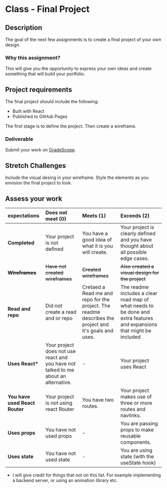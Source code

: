 # Class - Final Project

## Description 

The goal of the next few assignments is to create a final project of your own design. 

### Why this assignment?

This will give you the opportunity to express your own ideas and create something that will build your portfolio. 

## Project requirements

The final project should include the following: 

- Built with React
- Published to GitHub Pages

The first stage is to define the project. Then create a wireframe.

### Deliverable

Submit your work on [GradeScope](https://www.gradescope.com/courses/202953). 

## Stretch Challenges 

Include the visual desing in your wireframe. Style the elements as you envision the final project to look. 

## Assess your work

| expectations | Does not meet (0) | Meets (1) | Exceeds (2) |
|:-------------|:------------------|:----------|:------------|
| **Completed** | Your project is not defined | You have a good idea of what it is you will create. | Your project is clearly defined and you have thought about all possible edge cases. |
| ~~**Wireframes**~~ | ~~Have not created wireframes~~ | ~~Created wireframes~~ | ~~Also created a visual design for the project~~ |
| **Read and repo** | Did not create a read and or repo | Cretaed a Read me and repo for the project. The readme describes the project and it's goals and uses. | The readme includes a clear road map of what needs to be done and extra features and expansions that might be included |
| __Uses React*__| Your project does not use react and you have not talked to me about an alternative.  | - | Your project uses React |
| **You have used React Router** | Your project is not using react Router | You have two routes. | Your project makes use of three or more routes and navlinks. |
| **Uses props** | You have not used props | - | You are passing props to make reusable components. |
| **Uses state** | You have not used state | - | You are using state (with the useState hook) |

* I will give credit for things that not on this list. For example implementing a backend server, or using an animation library etc. 
 
